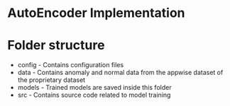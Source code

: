 # AutoEncoder Implementation
# Folder structure

* config - Contains configuration files
* data - Contains anomaly and normal data from the appwise dataset of the proprietary dataset
* models - Trained models are saved inside this folder
* src - Contains source code related to model training

